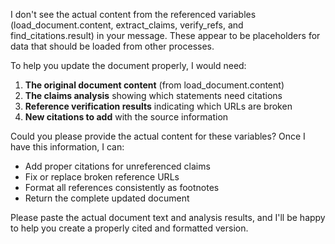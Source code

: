 I don't see the actual content from the referenced variables (load_document.content, extract_claims, verify_refs, and find_citations.result) in your message. These appear to be placeholders for data that should be loaded from other processes.

To help you update the document properly, I would need:

1. **The original document content** (from load_document.content)
2. **The claims analysis** showing which statements need citations
3. **Reference verification results** indicating which URLs are broken
4. **New citations to add** with the source information

Could you please provide the actual content for these variables? Once I have this information, I can:

- Add proper citations for unreferenced claims
- Fix or replace broken reference URLs  
- Format all references consistently as footnotes
- Return the complete updated document

Please paste the actual document text and analysis results, and I'll be happy to help you create a properly cited and formatted version.